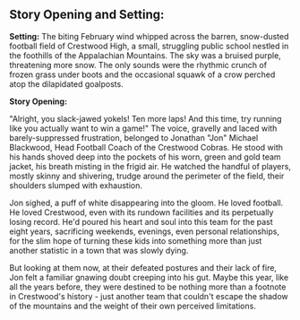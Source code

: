 ## Story Opening and Setting:

**Setting:** The biting February wind whipped across the barren, snow-dusted football field of Crestwood High, a small, struggling public school nestled in the foothills of the Appalachian Mountains. The sky was a bruised purple, threatening more snow. The only sounds were the rhythmic crunch of frozen grass under boots and the occasional squawk of a crow perched atop the dilapidated goalposts.

**Story Opening:**

"Alright, you slack-jawed yokels! Ten more laps! And this time, try running like you actually want to win a game!" The voice, gravelly and laced with barely-suppressed frustration, belonged to Jonathan "Jon" Michael Blackwood, Head Football Coach of the Crestwood Cobras. He stood with his hands shoved deep into the pockets of his worn, green and gold team jacket, his breath misting in the frigid air. He watched the handful of players, mostly skinny and shivering, trudge around the perimeter of the field, their shoulders slumped with exhaustion.

Jon sighed, a puff of white disappearing into the gloom. He loved football. He loved Crestwood, even with its rundown facilities and its perpetually losing record. He'd poured his heart and soul into this team for the past eight years, sacrificing weekends, evenings, even personal relationships, for the slim hope of turning these kids into something more than just another statistic in a town that was slowly dying.

But looking at them now, at their defeated postures and their lack of fire, Jon felt a familiar gnawing doubt creeping into his gut. Maybe this year, like all the years before, they were destined to be nothing more than a footnote in Crestwood's history - just another team that couldn't escape the shadow of the mountains and the weight of their own perceived limitations.
